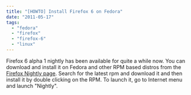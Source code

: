 ```yaml
---
title: "[HOWTO] Install Firefox 6 on Fedora"
date: "2011-05-17"
tags: 
  - "fedora"
  - "firefox"
  - "firefox-6"
  - "linux"
---
```


Firefox 6 alpha 1 nightly has been available for quite a while now. You can download and install it on Fedora and other RPM based distros from the [Firefox Nightly page](http://ftp.mozilla.org/pub/mozilla.org/firefox/nightly/latest-trunk/). Search for the latest rpm and download it and then install it by double clicking on the RPM. To launch it, go to Internet menu and launch "Nightly".
